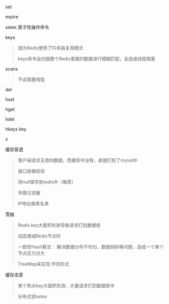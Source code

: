 set

expire

setex 原子性操作命令

keys 

> 因为Redis使用了IO多路复用模式
>
> keys命令会扫描整个Redis里面的数据进行模糊匹配，会造成线程阻塞

scans

> 不会阻塞线程



del



hset

hget

hdel

hkeys key



s



缓存穿透

> 客户端请求无效的数据，而缓存中没有，直接打到了mysql中
>
> 接口层做校验
>
> 将null值写到redis中（推荐）
>
> 布隆过滤器
>
> IP地址做黑名单



雪崩

> Redis key大面积失效导致请求打到数据库
>
> 动态增减Redis节点时
>
> 一致性Hash算法： 解决数据分布不均匀，数据倾斜等问题，造成一个某个节点压力过大 
>
> TreeMap来实现  环的形式



缓存击穿

> 某个热点key大面积失效，大量请求打到数据库中
>
> 分布式锁setex







